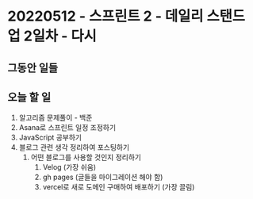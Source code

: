 # 20220512 - 스프린트 2 - 데일리 스탠드업 2일차 - 다시

## 그동안 일들

## 오늘 할 일

1. 알고리즘 문제풀이 - 백준
2. Asana로 스프린트 일정 조정하기
3. JavaScript 공부하기
4. 블로그 관련 생각 정리하여 포스팅하기
   1. 어떤 블로그를 사용할 것인지 정리하기
      1. Velog (가장 쉬움)
      2. gh pages (글들을 마이그레이션 해야 함)
      3. vercel로 새로 도메인 구매하여 배포하기 (가장 끌림)
